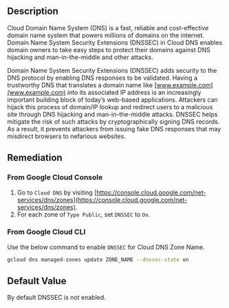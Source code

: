 ## Description

Cloud Domain Name System (DNS) is a fast, reliable and cost-effective domain name system that powers millions of domains on the internet. Domain Name System Security Extensions (DNSSEC) in Cloud DNS enables domain owners to take easy steps to protect their domains against DNS hijacking and man-in-the-middle and other attacks.

Domain Name System Security Extensions (DNSSEC) adds security to the DNS protocol by enabling DNS responses to be validated. Having a trustworthy DNS that translates a domain name like [www.example.com](www.example.com) into its associated IP address is an increasingly important building block of today’s web-based applications. Attackers can hijack this process of domain/IP lookup and redirect users to a malicious site through DNS hijacking and man-in-the-middle attacks. DNSSEC helps mitigate the risk of such attacks by cryptographically signing DNS records. As a result, it prevents attackers from issuing fake DNS responses that may misdirect browsers to nefarious websites.

## Remediation

### From Google Cloud Console

1. Go to `Cloud DNS` by visiting [https://console.cloud.google.com/net-services/dns/zones](https://console.cloud.google.com/net-services/dns/zones).
2. For each zone of `Type Public`, set `DNSSEC` to `On`.

### From Google Cloud CLI

Use the below command to enable `DNSSEC` for Cloud DNS Zone Name.

```bash
gcloud dns managed-zones update ZONE_NAME --dnssec-state on
```

## Default Value

By default DNSSEC is not enabled.
